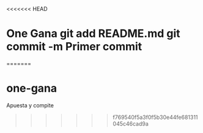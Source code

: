 <<<<<<< HEAD
# One Gana git add README.md git commit -m Primer commit
=======
# one-gana
Apuesta y compite
>>>>>>> f769540f5a3f0f5b30e44fe681311045c46cad9a
